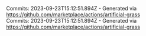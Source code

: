 Commits: 2023-09-23T15:12:51.894Z - Generated via https://github.com/marketplace/actions/artificial-grass
<br>
Commits: 2023-09-23T15:12:51.894Z - Generated via https://github.com/marketplace/actions/artificial-grass
<br>
